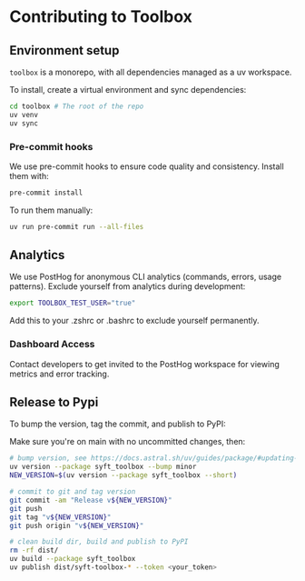# Contributing to Toolbox

## Environment setup

`toolbox` is a monorepo, with all dependencies managed as a uv workspace.

To install, create a virtual environment and sync dependencies:

```bash
cd toolbox # The root of the repo
uv venv
uv sync
```

### Pre-commit hooks

We use pre-commit hooks to ensure code quality and consistency. Install them with:

```bash
pre-commit install
```

To run them manually:

```bash
uv run pre-commit run --all-files
```

## Analytics

We use PostHog for anonymous CLI analytics (commands, errors, usage patterns).
Exclude yourself from analytics during development:

```bash
export TOOLBOX_TEST_USER="true"
```

Add this to your .zshrc or .bashrc to exclude yourself permanently.

### Dashboard Access

Contact developers to get invited to the PostHog workspace for viewing metrics and error tracking.

## Release to Pypi

To bump the version, tag the commit, and publish to PyPI:

Make sure you're on main with no uncommitted changes, then:

```bash
# bump version, see https://docs.astral.sh/uv/guides/package/#updating-your-version
uv version --package syft_toolbox --bump minor
NEW_VERSION=$(uv version --package syft_toolbox --short)

# commit to git and tag version
git commit -am "Release v${NEW_VERSION}"
git push
git tag "v${NEW_VERSION}"
git push origin "v${NEW_VERSION}"

# clean build dir, build and publish to PyPI
rm -rf dist/
uv build --package syft_toolbox
uv publish dist/syft-toolbox-* --token <your_token>
```
